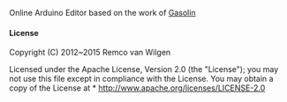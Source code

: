 Online Arduino Editor based on the work of [Gasolin](https://github.com/gasolin/BlocklyDuino)

#### License

Copyright (C) 2012~2015 Remco van Wilgen

Licensed under the Apache License, Version 2.0 (the "License");
you may not use this file except in compliance with the License.
You may obtain a copy of the License at *
http://www.apache.org/licenses/LICENSE-2.0